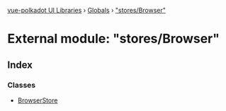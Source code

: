 [vue-polkadot UI Libraries](../README.md) › [Globals](../globals.md) › ["stores/Browser"](_stores_browser_.md)

# External module: "stores/Browser"

## Index

### Classes

* [BrowserStore](../classes/_stores_browser_.browserstore.md)
